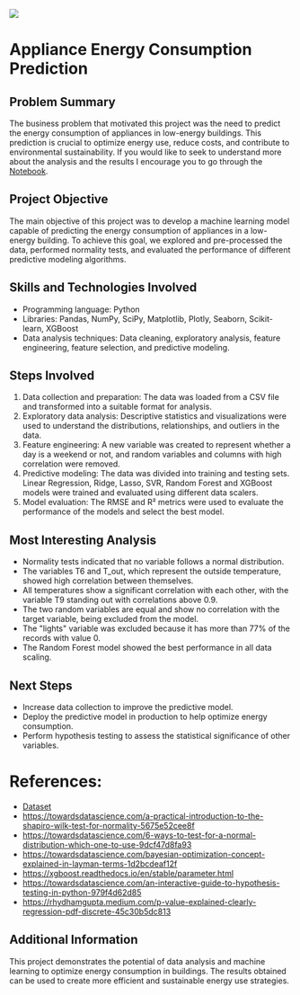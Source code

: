 ![](https://c0.wallpaperflare.com/preview/61/600/874/energy-inspiration-ideas-planet-waters.jpg)

# Appliance Energy Consumption Prediction

## Problem Summary

The business problem that motivated this project was the need to predict the energy consumption of appliances in low-energy buildings. This prediction is crucial to optimize energy use, reduce costs, and contribute to environmental sustainability. If you would like to seek to understand more about the analysis and the results I encourage you to go through the [Notebook](https://github.com/caiosoter/DS-Projects/blob/main/Appliance_Energy_Prediction/Appliance_energy_prediction.ipynb).

## Project Objective

The main objective of this project was to develop a machine learning model capable of predicting the energy consumption of appliances in a low-energy building. To achieve this goal, we explored and pre-processed the data, performed normality tests, and evaluated the performance of different predictive modeling algorithms.

## Skills and Technologies Involved

* Programming language: Python
* Libraries: Pandas, NumPy, SciPy, Matplotlib, Plotly, Seaborn, Scikit-learn, XGBoost
* Data analysis techniques: Data cleaning, exploratory analysis, feature engineering, feature selection, and predictive modeling.

## Steps Involved

1. Data collection and preparation: The data was loaded from a CSV file and transformed into a suitable format for analysis.
2. Exploratory data analysis: Descriptive statistics and visualizations were used to understand the distributions, relationships, and outliers in the data.
3. Feature engineering: A new variable was created to represent whether a day is a weekend or not, and random variables and columns with high correlation were removed.
4. Predictive modeling: The data was divided into training and testing sets. Linear Regression, Ridge, Lasso, SVR, Random Forest and XGBoost models were trained and evaluated using different data scalers.
5. Model evaluation: The RMSE and R² metrics were used to evaluate the performance of the models and select the best model.

## Most Interesting Analysis

* Normality tests indicated that no variable follows a normal distribution.
* The variables T6 and T_out, which represent the outside temperature, showed high correlation between themselves.
* All temperatures show a significant correlation with each other, with the variable T9 standing out with correlations above 0.9.
* The two random variables are equal and show no correlation with the target variable, being excluded from the model.
* The "lights" variable was excluded because it has more than 77% of the records with value 0.
* The Random Forest model showed the best performance in all data scaling.

## Next Steps

* Increase data collection to improve the predictive model.
* Deploy the predictive model in production to help optimize energy consumption.
* Perform hypothesis testing to assess the statistical significance of other variables.

# References:
- [Dataset](https://www.kaggle.com/datasets/loveall/appliances-energy-prediction)
- https://towardsdatascience.com/a-practical-introduction-to-the-shapiro-wilk-test-for-normality-5675e52cee8f
- https://towardsdatascience.com/6-ways-to-test-for-a-normal-distribution-which-one-to-use-9dcf47d8fa93
- https://towardsdatascience.com/bayesian-optimization-concept-explained-in-layman-terms-1d2bcdeaf12f
- https://xgboost.readthedocs.io/en/stable/parameter.html
- https://towardsdatascience.com/an-interactive-guide-to-hypothesis-testing-in-python-979f4d62d85
- https://rhydhamgupta.medium.com/p-value-explained-clearly-regression-pdf-discrete-45c30b5dc813

## Additional Information

This project demonstrates the potential of data analysis and machine learning to optimize energy consumption in buildings. The results obtained can be used to create more efficient and sustainable energy use strategies.